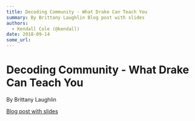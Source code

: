 ```yaml
---
title: Decoding Community - What Drake Can Teach You
summary: By Brittany Laughlin Blog post with slides
authors:
  - Kendall Cole (@kendall)
date: 2018-09-14
some_url: 
---
```


# Decoding Community - What Drake Can Teach You

By Brittany Laughlin

[Blog post with slides](https://medium.com/@br_ttany/decoding-blockchain-community-c5938d112349)